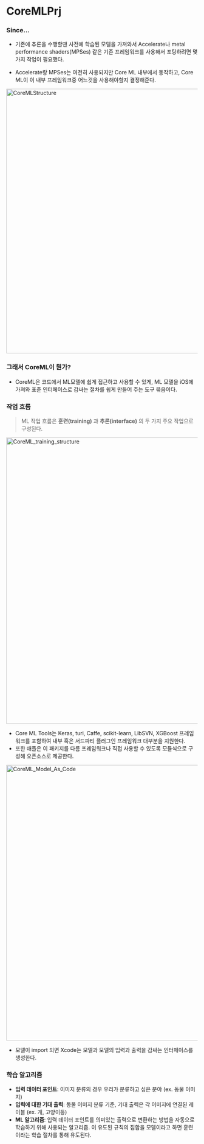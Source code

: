 # CoreMLPrj

### Since...

- 기존에 추론을 수행할땐 사전에 학습된 모델을 가져와서 Accelerate나 metal performance shaders(MPSes) 같은 기존 프레임워크를 사용해서 포팅하려면 몇가지 작업이 필요했다.

- Accelerate랑 MPSes는 여전히 사용되지만 Core ML 내부에서 동작하고, Core ML이 이 내부 프레임워크중 어느것을 사용해야할지 결정해준다.

<img width="695" alt="CoreMLStructure" src="https://user-images.githubusercontent.com/57205272/152163062-284d5a21-fc1c-4e4f-a977-01fac13fb29d.png">


### 그래서 CoreML이 뭔가?

- CoreML은 코드에서 ML모델에 쉽게 접근하고 사용할 수 있게, ML 모델을 iOS에 가져와 표준 인터페이스로 감싸는 절차를 쉽게 만들어 주는 도구 묶음이다.

### 작업 흐름

> ML 작업 흐름은 **훈련(training)** 과 **추론(interface)** 의 두 가지 주요 작업으로 구성된다.

<img width="752" alt="CoreML_training_structure" src="https://user-images.githubusercontent.com/57205272/152163095-c330733e-c21e-4ae7-81ec-af8d2c899291.png">


- Core ML Tools는 Keras, turi, Caffe, scikit-learn, LibSVN, XGBoost 프레임워크를 포함하여 내부 혹은 서드파티 플러그인 프레임워크 대부분을 지원한다.
- 또한 애플은 이 패키지를 다름 프레임워크나 직접 사용할 수 있도록 모듈식으로 구성해 오픈소스로 제공한다.

<img width="724" alt="CoreML_Model_As_Code" src="https://user-images.githubusercontent.com/57205272/152163128-a573b9a8-8e28-4d18-8342-9c7f7f69ccab.png">


- 모델이 import 되면 Xcode는 모델과 모델의 입력과 출력을 감싸는 인터페이스를 생성한다.

### 학습 알고리즘

- **입력 데이터 포인트**: 이미지 분류의 경우 우리가 분류하고 싶은 분야 (ex. 동물 이미지)
- **입력에 대한 기대 출력**: 동물 이미지 분류 기준, 기대 출력은 각 이미지에 연결된 레이블 (ex. 개, 고양이등)
- **ML 알고리즘**: 입력 데이터 포인트를 의미있는 출력으로 변환하는 방법을 자동으로 학습하기 위해 사용되는 알고리즘. 이 유도된 규칙의 집합을 모델이라고 하면 훈련이라는 학습 절차를 통해 유도된다.

